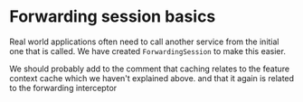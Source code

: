 # Forwarding session basics

Real world applications often need to call another service from the initial one that is called. We have created `ForwardingSession` to make this easier.

We should probably add to the comment that caching relates to the feature context cache which we haven't explained above. and that it again is related to the forwarding interceptor
